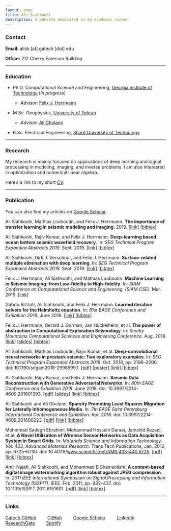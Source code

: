 ```yaml
---
layout: page
title: Ali Siahkoohi
description: A website dedicated to my academic career
---
```


### Contact

**Email:** alisk [at] gatech [dot] edu

**Office:** 212 Cherry Emerson Building

------

### Education

* Ph.D. Computational Science and Engineering, [Georgia Institute of Technology](http://www.gatech.edu/) (_In progress_)
	* _Advisor:_ [Felix J. Herrmann](https://www.ece.gatech.edu/faculty-staff-directory/felix-herrmann)

* M.Sc. Geophysics, [University of Tehran](http://ut.ac.ir/en)
	* _Advisor:_ [Ali Gholami](https://rtis2.ut.ac.ir/cv/agholami/?lang=en-gb)

* B.Sc. Electrical Engineering, [Sharif University of Technology](http://www.en.sharif.edu/)

------

### Research

My research is mainly focused on applications of deep learning and signal processing in modeling, imaging, and inverse problems. I am also interested in optimization and numerical linear algebra. 

Here’s a link to my short [CV](https://alisiahkoohi.github.io/files/AliSiahkoohi-CV.pdf).

------

### Publication

You can also find my articles on [Google Scholar](https://scholar.google.com/citations?user=sxRMqYIAAAAJ&hl=en).

Ali Siahkoohi, Mathias Louboutin, and Felix J. Herrmann. **The importance of transfer learning in seismic modeling and imaging**. 2019. [[link]](https://slim.gatech.edu/content/generalized-minkowski-sets-regularization-inverse-problems-0) [[bibtex]](https://slim.gatech.edu/biblio/export/bibtex/7051)

Ali Siahkoohi, Rajiv Kumar, and Felix J. Herrmann. **Deep-learning based ocean bottom seismic wavefield recovery**. In: _SEG Technical Program Expanded Abstracts 2019._ Sept. 2019. [[link]](https://slim.gatech.edu/content/deep-learning-based-ocean-bottom-seismic-wavefield-recovery) [[bibtex]](https://slim.gatech.edu/biblio/export/bibtex/6979)

Ali Siahkoohi, Dirk J. Verschuur, and Felix J. Herrmann. **Surface-related multiple elimination with deep learning**. In: _SEG Technical Program Expanded Abstracts 2019._ Sept. 2019. [[link]](https://slim.gatech.edu/content/surface-related-multiple-elimination-deep-learning) [[bibtex]](https://slim.gatech.edu/biblio/export/bibtex/6980)

Felix J. Herrmann, Ali Siahkoohi, and Mathias Louboutin. **Machine Learning in Seismic Imaging: from Low-fidelity to High-fidelity**. In: _SIAM Conference on Computational Science and Engineering. (SIAM CSE)_. Mar. 2019. [[link]](http://meetings.siam.org/sess/dsp_talk.cfm?p=95707)

Gabrio Rizzuti, Ali Siahkoohi, and Felix J. Herrmann. **Learned iterative solvers for the Helmholtz equation**. In: _81st EAGE Conference and Exhibition 2019._ June 2019. [[link]](https://slim.gatech.edu/content/learned-iterative-solvers-helmholtz-equation) [[bibtex]](https://slim.gatech.edu/biblio/export/bibtex/6736)

Felix J. Herrmann, Gerard J. Gorman, Jan Hückelheim, et al. **The power of abstraction in Computational Exploration Seismology**. In: _Smoky Mountains Computational Sciences and Engineering Conference_. Aug. 2018 [[link]](https://slim.gatech.edu/content/power-abstraction-computational-exploration-seismology) [[slides]](https://slim.gatech.edu/Publications/Public/Conferences/SMC/2018/herrmann2018SMCtpa/herrmann2018SMCtpa_pres.pdf) [[bibtex]](https://slim.gatech.edu/biblio/export/bibtex/5950)

Ali Siahkoohi, Mathias Louboutin, Rajiv Kumar, et al. **Deep-convolutional neural networks in prestack seismic: Two exploratory examples**. In: _SEG Technical Program Expanded Abstracts 2018_. Oct. 2018, pp. 2196–2200. doi: 10.1190/segam2018-2998599.1. [[pdf]](https://slim.gatech.edu/Publications/Public/Conferences/SEG/2018/siahkoohi2018SEGcnn/siahkoohi2018SEGcnn.pdf) [[poster]](https://slim.gatech.edu/Publications/Public/Conferences/SEG/2018/siahkoohi2018SEGcnn/siahkoohi2018SEGcnn_pres.pdf) [[link]](https://library.seg.org/doi/10.1190/segam2018-2998599.1) [[bibtex]](https://slim.gatech.edu/biblio/export/bibtex/5956)

Ali Siahkoohi, Rajiv Kumar, and Felix J. Herrmann. **Seismic Data Reconstruction with Generative Adversarial Networks**. In: _80th EAGE Conference and Exhibition 2018_. June 2018. doi: 10.3997/2214-4609.201801393. [[pdf]](https://slim.gatech.edu/Publications/Public/Conferences/EAGE/2018/siahkoohi2018EAGEsdr/siahkoohi2018EAGEsdr.pdf) [[slides]](https://slim.gatech.edu/Publications/Public/Conferences/EAGE/2018/siahkoohi2018EAGEsdr/siahkoohi2018EAGEsdr_pres.pdf) [[link]](http://www.earthdoc.org/publication/publicationdetails/?publication=92782) [[bibtex]](https://slim.gatech.edu/biblio/export/bibtex/5961)

Ali Siahkoohi and Ali Gholami. **Sparsity Promoting Least Squares Migration for Laterally Inhomogeneous Media**. In: _7th EAGE Saint Petersburg International Conference and Exhibition_. Apr. 2016. doi: 10.3997/2214-4609.201600223. [[pdf]](https://alisiahkoohi.github.io/files/84208.pdf) [[link]](http://earthdoc.eage.org/publication/publicationdetails/?publication=84208) [[bibtex]](https://alisiahkoohi.github.io/files/LSM.bib)

Mohmmad Sadegh Ebrahimi, Mohammad Hossein Daraei, Jamshid Rezaei, et al. **A Novel Utilization of Wireless Sensor Networks as Data Acquisition System in Smart Grids**. In: _Materials Science and Information Technology. Vol. 433. Advanced Materials Research_. Trans Tech Publications, Jan. 2012, pp. 6725–6730. doi: 10.4028/www.scientific.net/AMR.433-440.6725. [[pdf]](https://www.scientific.net/AMR.433-440.6725.pdf?casa_token=Kk-dF-USBCgAAAAA:gURDeINJzqbe5_YBycwiJCHM4J008-pBWeAY0_e0812ic2DUVKkXlAAK-pYztCtbwoLz00ff) [[link]](https://www.scientific.net/AMR.433-440.6725) [[bibtex]](https://alisiahkoohi.github.io/files/WSN.bib)

Amir Najafi, Ali Siahkoohi, and Mohammad B Shamsollahi. **A content-based digital image watermarking algorithm robust against JPEG compression**. In: _2011 IEEE International Symposium on Signal Processing and Information Technology (ISSPIT)_. IEEE. Feb. 2011, pp. 432–437. doi: 10.1109/ISSPIT.2011.6151601. [[pdf]](https://alisiahkoohi.github.io/files/6151601.pdf) [[link]](https://ieeexplore.ieee.org/document/6151601/) [[bibtex]](https://alisiahkoohi.github.io/files/Watermarking.bib)



------

### Links


[Gatech GitHub](https://github.gatech.edu/asiahkoohi3) &nbsp; &nbsp;  &nbsp; &nbsp;
[GitHub](https://github.com/alisiahkoohi) &nbsp; &nbsp;  &nbsp; &nbsp;
[Google Scholar](https://scholar.google.com/citations?user=sxRMqYIAAAAJ&hl=en) &nbsp; &nbsp;  &nbsp; &nbsp;
[LinkedIn](https://www.linkedin.com/in/alisiahkoohi/) &nbsp; &nbsp;  &nbsp; &nbsp;
[ResearchGate](https://www.researchgate.net/profile/Ali_Siahkoohi) &nbsp; &nbsp;  &nbsp; &nbsp;
[Spotify](https://open.spotify.com/user/128880008)